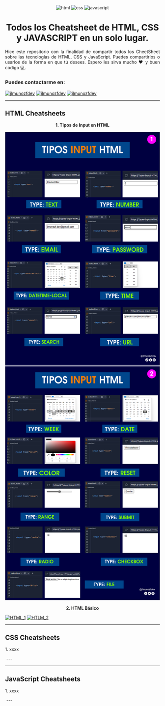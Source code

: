 <p align="center">
<img align="center" src="https://cdn.icon-icons.com/icons2/2107/PNG/512/file_type_html_icon_130541.png" alt="html" height="80" width="80" />
<img align="center" src="https://cdn.icon-icons.com/icons2/2107/PNG/512/file_type_css_icon_130661.png" alt="css" height="80" width="80" />
<img align="center" src="https://cdn-icons-png.flaticon.com/512/1199/1199124.png" alt="javascript" height="80" width="80" />
</p>

<h1 align="center">Todos los Cheatsheet de <strong>HTML, CSS y JAVASCRIPT</strong> en un solo lugar.</h1>

<p align="justify">
Hice este repositorio con la finalidad de compartir todos los CheetSheet sobre las tecnologías de HTML, CSS y JavaScript. Puedes compartirlos o usarlos de la forma en que tú desees. Espero les sirva mucho ❤️ y buen código 💻. 
</p>

<h3>Puedes contactarme en:</h3>
<p align="left">
<a href="https://www.tiktok.com/@jlmunozfdev" target="blank"><img align="center" src="https://cdn.icon-icons.com/icons2/3041/PNG/512/tiktok_logo_icon_189233.png" alt="jlmunozfdev" height="40" width="40" /></a>
<a href="https://twitter.com/jlmunozfdev" target="blank"><img align="center" src="https://raw.githubusercontent.com/rahuldkjain/github-profile-readme-generator/master/src/images/icons/Social/twitter.svg" alt="jlmunozfdev" height="30" width="40" /></a>
<a href="https://instagram.com/jlmunozfdev" target="blank"><img align="center" src="https://raw.githubusercontent.com/rahuldkjain/github-profile-readme-generator/master/src/images/icons/Social/instagram.svg" alt="jlmunozfdev" height="30" width="40" /></a>
</p>

---

<h2><strong>HTML Cheatsheets</strong></h2>
<p align="center"><strong>1. Tipos de Input en HTML</strong></p>
<a href="./HTML/1.- INPUTS/1.INPUTS-HTML.png"><img src="./HTML/1.- INPUTS/1.INPUTS-HTML.png" alt="input-1"/></a>
<a href="./HTML/1.- INPUTS/2.INPUTS-HTML.png"><img src="./HTML/1.- INPUTS/2.INPUTS-HTML.png" alt="input-2"/></a>

<p align="center"><strong>2. HTML Básico</strong></p>
<a href="./HTML/2.- HTML_BÁSICO/HTML_B1.png"><img src="./HTML/2.- HTML_BÁSICO/HTML_B1.png" alt="HTML_1"/></a>
<a href="./HTML/2.- HTML_BÁSICO/HTML_B2.png"><img src="./HTML/2.- HTML_BÁSICO/HTML_B2.png" alt="HTLM_2"/></a>

---
<h2>CSS Cheatsheets</h2>
<p>1. xxxx</p>
<a href=""><img src="" /></a>
---

---
<h2>JavaScript Cheatsheets</h2>
<p>1. xxxx</p>
<a href=""><img src="" /></a>
---

